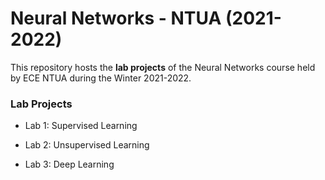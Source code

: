 # Neural Networks - NTUA (2021-2022)

This repository hosts the **lab projects** of the Neural Networks course held by ECE NTUA during the Winter 2021-2022.

### Lab Projects

- Lab 1: Supervised Learning

- Lab 2: Unsupervised Learning

- Lab 3: Deep Learning

